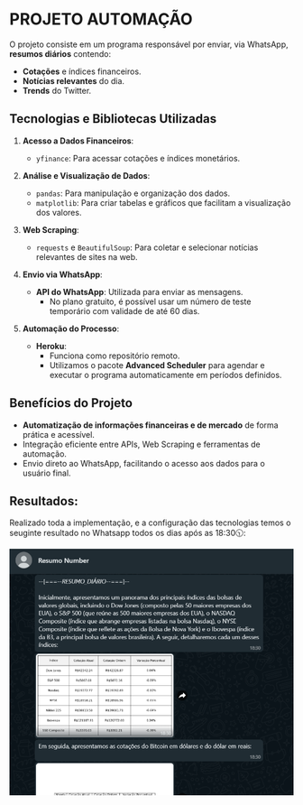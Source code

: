 # PROJETO AUTOMAÇÃO

O projeto consiste em um programa responsável por enviar, via WhatsApp, **resumos diários** contendo:

- **Cotações** e índices financeiros.
- **Notícias relevantes** do dia.
- **Trends** do Twitter.

## Tecnologias e Bibliotecas Utilizadas

1. **Acesso a Dados Financeiros**:
   - `yfinance`: Para acessar cotações e índices monetários.

2. **Análise e Visualização de Dados**:
   - `pandas`: Para manipulação e organização dos dados.
   - `matplotlib`: Para criar tabelas e gráficos que facilitam a visualização dos valores.

3. **Web Scraping**:
   - `requests` e `BeautifulSoup`: Para coletar e selecionar notícias relevantes de sites na web.

4. **Envio via WhatsApp**:
   - **API do WhatsApp**: Utilizada para enviar as mensagens.
     - No plano gratuito, é possível usar um número de teste temporário com validade de até 60 dias.

5. **Automação do Processo**:
   - **Heroku**:
     - Funciona como repositório remoto.
     - Utilizamos o pacote **Advanced Scheduler** para agendar e executar o programa automaticamente em períodos definidos.

## Benefícios do Projeto

- **Automatização de informações financeiras e de mercado** de forma prática e acessível.
- Integração eficiente entre APIs, Web Scraping e ferramentas de automação.
- Envio direto ao WhatsApp, facilitando o acesso aos dados para o usuário final.

## Resultados:

Realizado toda a implementação, e a configuração das tecnologias temos o seuginte resultado no Whatsapp todos os dias após as 18:30🕥:

![Descrição da imagem](Resultados/Wpp1.png)
